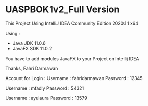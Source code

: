 # UASPBOK1v2_Full Version

This Project Using IntelliJ IDEA Community Edition 2020.1.1 x64

Using : 
  - Java JDK 11.0.6
  - JavaFX SDK 11.0.2
  
You have to add modules JavaFX to your Project on Intellij IDEA

Thanks,
Fahri Darmawan

Account for Login :
Username : fahridarmawan
Password : 12345

Username : mfadly
Password : 54321

Username : ayulaura
Password : 13579
